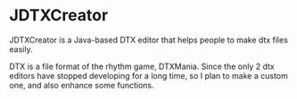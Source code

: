 # JDTXCreator

JDTXCreator is a Java-based DTX editor that helps people to make dtx files easily.

DTX is a file format of the rhythm game, DTXMania. Since the only 2 dtx editors have stopped developing for a long time, so I plan to make a custom one, and also enhance some functions. 
